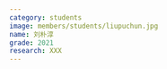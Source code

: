 ```yaml
---
category: students
image: members/students/liupuchun.jpg
name: 刘朴淳
grade: 2021
research: XXX
---
```

